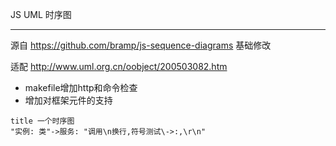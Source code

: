 JS UML 时序图
___
源自 https://github.com/bramp/js-sequence-diagrams 基础修改

适配 http://www.uml.org.cn/oobject/200503082.htm 

+ makefile增加http和命令检查
+ 增加对框架元件的支持

```
title 一个时序图
"实例: 类"->服务: "调用\n换行,符号测试\->:,\r\n"
```